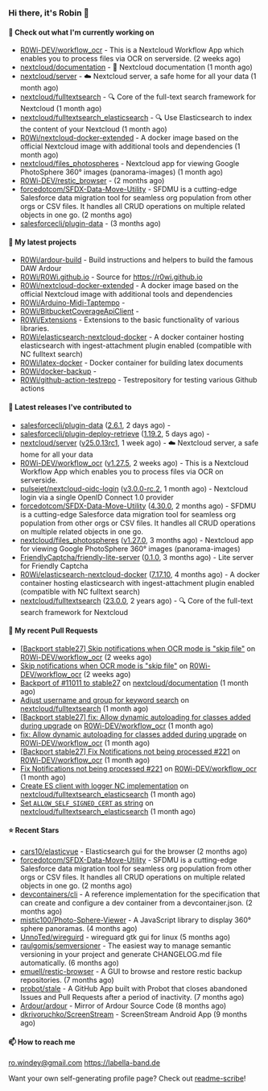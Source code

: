 ### Hi there, it's Robin 👋

#### 👷 Check out what I'm currently working on

- [R0Wi-DEV/workflow_ocr](https://github.com/R0Wi-DEV/workflow_ocr) - This is a Nextcloud Workflow App which enables you to process files via OCR on serverside. (2 weeks ago)
- [nextcloud/documentation](https://github.com/nextcloud/documentation) - 📘 Nextcloud documentation (1 month ago)
- [nextcloud/server](https://github.com/nextcloud/server) - ☁️ Nextcloud server, a safe home for all your data (1 month ago)
- [nextcloud/fulltextsearch](https://github.com/nextcloud/fulltextsearch) - 🔍 Core of the full-text search framework for Nextcloud (1 month ago)
- [nextcloud/fulltextsearch_elasticsearch](https://github.com/nextcloud/fulltextsearch_elasticsearch) - 🔍 Use Elasticsearch to index the content of your Nextcloud (1 month ago)
- [R0Wi/nextcloud-docker-extended](https://github.com/R0Wi/nextcloud-docker-extended) - A docker image based on the official Nextcloud image with additional tools and dependencies (1 month ago)
- [nextcloud/files_photospheres](https://github.com/nextcloud/files_photospheres) - Nextcloud app for viewing Google PhotoSphere 360° images (panorama-images) (1 month ago)
- [R0Wi-DEV/restic_browser](https://github.com/R0Wi-DEV/restic_browser) -  (2 months ago)
- [forcedotcom/SFDX-Data-Move-Utility](https://github.com/forcedotcom/SFDX-Data-Move-Utility) - SFDMU is a cutting-edge Salesforce data migration tool for seamless org population from other orgs or CSV files. It handles all CRUD operations on multiple related objects in one go. (2 months ago)
- [salesforcecli/plugin-data](https://github.com/salesforcecli/plugin-data) -  (3 months ago)

#### 🌱 My latest projects

- [R0Wi/ardour-build](https://github.com/R0Wi/ardour-build) - Build instructions and helpers to build the famous DAW Ardour
- [R0Wi/R0Wi.github.io](https://github.com/R0Wi/R0Wi.github.io) - Source for https://r0wi.github.io
- [R0Wi/nextcloud-docker-extended](https://github.com/R0Wi/nextcloud-docker-extended) - A docker image based on the official Nextcloud image with additional tools and dependencies
- [R0Wi/Arduino-Midi-Taptempo](https://github.com/R0Wi/Arduino-Midi-Taptempo) - 
- [R0Wi/BitbucketCoverageApiClient](https://github.com/R0Wi/BitbucketCoverageApiClient) - 
- [R0Wi/Extensions](https://github.com/R0Wi/Extensions) - Extensions to the basic functionality of various libraries.
- [R0Wi/elasticsearch-nextcloud-docker](https://github.com/R0Wi/elasticsearch-nextcloud-docker) - A docker container hosting elasticsearch with ingest-attachment plugin enabled (compatible with NC fulltext search)
- [R0Wi/latex-docker](https://github.com/R0Wi/latex-docker) - Docker container for building latex documents
- [R0Wi/docker-backup](https://github.com/R0Wi/docker-backup) - 
- [R0Wi/github-action-testrepo](https://github.com/R0Wi/github-action-testrepo) - Testrepository for testing various Github actions

#### 🔭 Latest releases I've contributed to

- [salesforcecli/plugin-data](https://github.com/salesforcecli/plugin-data) ([2.6.1](https://github.com/salesforcecli/plugin-data/releases/tag/2.6.1), 2 days ago) - 
- [salesforcecli/plugin-deploy-retrieve](https://github.com/salesforcecli/plugin-deploy-retrieve) ([1.19.2](https://github.com/salesforcecli/plugin-deploy-retrieve/releases/tag/1.19.2), 5 days ago) - 
- [nextcloud/server](https://github.com/nextcloud/server) ([v25.0.13rc1](https://github.com/nextcloud/server/releases/tag/v25.0.13rc1), 1 week ago) - ☁️ Nextcloud server, a safe home for all your data
- [R0Wi-DEV/workflow_ocr](https://github.com/R0Wi-DEV/workflow_ocr) ([v1.27.5](https://github.com/R0Wi-DEV/workflow_ocr/releases/tag/v1.27.5), 2 weeks ago) - This is a Nextcloud Workflow App which enables you to process files via OCR on serverside.
- [pulsejet/nextcloud-oidc-login](https://github.com/pulsejet/nextcloud-oidc-login) ([v3.0.0-rc.2](https://github.com/pulsejet/nextcloud-oidc-login/releases/tag/v3.0.0-rc.2), 1 month ago) - Nextcloud login via a single OpenID Connect 1.0 provider
- [forcedotcom/SFDX-Data-Move-Utility](https://github.com/forcedotcom/SFDX-Data-Move-Utility) ([4.30.0](https://github.com/forcedotcom/SFDX-Data-Move-Utility/releases/tag/4.30.0), 2 months ago) - SFDMU is a cutting-edge Salesforce data migration tool for seamless org population from other orgs or CSV files. It handles all CRUD operations on multiple related objects in one go.
- [nextcloud/files_photospheres](https://github.com/nextcloud/files_photospheres) ([v1.27.0](https://github.com/nextcloud/files_photospheres/releases/tag/v1.27.0), 3 months ago) - Nextcloud app for viewing Google PhotoSphere 360° images (panorama-images)
- [FriendlyCaptcha/friendly-lite-server](https://github.com/FriendlyCaptcha/friendly-lite-server) ([0.1.0](https://github.com/FriendlyCaptcha/friendly-lite-server/releases/tag/0.1.0), 3 months ago) - Lite server for Friendly Captcha
- [R0Wi/elasticsearch-nextcloud-docker](https://github.com/R0Wi/elasticsearch-nextcloud-docker) ([7.17.10](https://github.com/R0Wi/elasticsearch-nextcloud-docker/releases/tag/7.17.10), 4 months ago) - A docker container hosting elasticsearch with ingest-attachment plugin enabled (compatible with NC fulltext search)
- [nextcloud/fulltextsearch](https://github.com/nextcloud/fulltextsearch) ([23.0.0](https://github.com/nextcloud/fulltextsearch/releases/tag/23.0.0), 2 years ago) - 🔍 Core of the full-text search framework for Nextcloud

#### 🔨 My recent Pull Requests

- [[Backport stable27] Skip notifications when OCR mode is &#34;skip file&#34;](https://github.com/R0Wi-DEV/workflow_ocr/pull/234) on [R0Wi-DEV/workflow_ocr](https://github.com/R0Wi-DEV/workflow_ocr) (2 weeks ago)
- [Skip notifications when OCR mode is &#34;skip file&#34;](https://github.com/R0Wi-DEV/workflow_ocr/pull/233) on [R0Wi-DEV/workflow_ocr](https://github.com/R0Wi-DEV/workflow_ocr) (2 weeks ago)
- [Backport of #11011 to stable27](https://github.com/nextcloud/documentation/pull/11140) on [nextcloud/documentation](https://github.com/nextcloud/documentation) (1 month ago)
- [Adjust username and group for keyword search](https://github.com/nextcloud/fulltextsearch/pull/771) on [nextcloud/fulltextsearch](https://github.com/nextcloud/fulltextsearch) (1 month ago)
- [[Backport stable27] fix: Allow dynamic autoloading for classes added during upgrade](https://github.com/R0Wi-DEV/workflow_ocr/pull/231) on [R0Wi-DEV/workflow_ocr](https://github.com/R0Wi-DEV/workflow_ocr) (1 month ago)
- [fix: Allow dynamic autoloading for classes added during upgrade](https://github.com/R0Wi-DEV/workflow_ocr/pull/230) on [R0Wi-DEV/workflow_ocr](https://github.com/R0Wi-DEV/workflow_ocr) (1 month ago)
- [[Backport stable27] Fix Notifications not being processed #221](https://github.com/R0Wi-DEV/workflow_ocr/pull/229) on [R0Wi-DEV/workflow_ocr](https://github.com/R0Wi-DEV/workflow_ocr) (1 month ago)
- [Fix Notifications not being processed #221](https://github.com/R0Wi-DEV/workflow_ocr/pull/228) on [R0Wi-DEV/workflow_ocr](https://github.com/R0Wi-DEV/workflow_ocr) (1 month ago)
- [Create ES client with logger NC implementation](https://github.com/nextcloud/fulltextsearch_elasticsearch/pull/294) on [nextcloud/fulltextsearch_elasticsearch](https://github.com/nextcloud/fulltextsearch_elasticsearch) (1 month ago)
- [Set `ALLOW_SELF_SIGNED_CERT` as string](https://github.com/nextcloud/fulltextsearch_elasticsearch/pull/293) on [nextcloud/fulltextsearch_elasticsearch](https://github.com/nextcloud/fulltextsearch_elasticsearch) (1 month ago)

#### ⭐ Recent Stars

- [cars10/elasticvue](https://github.com/cars10/elasticvue) - Elasticsearch gui for the browser (2 months ago)
- [forcedotcom/SFDX-Data-Move-Utility](https://github.com/forcedotcom/SFDX-Data-Move-Utility) - SFDMU is a cutting-edge Salesforce data migration tool for seamless org population from other orgs or CSV files. It handles all CRUD operations on multiple related objects in one go. (2 months ago)
- [devcontainers/cli](https://github.com/devcontainers/cli) - A reference implementation for the specification that can create and configure a dev container from a devcontainer.json. (2 months ago)
- [mistic100/Photo-Sphere-Viewer](https://github.com/mistic100/Photo-Sphere-Viewer) - A JavaScript library to display 360° sphere panoramas. (4 months ago)
- [UnnoTed/wireguird](https://github.com/UnnoTed/wireguird) - wireguard gtk gui for linux (5 months ago)
- [raulgomis/semversioner](https://github.com/raulgomis/semversioner) - The easiest way to manage semantic versioning in your project and generate CHANGELOG.md file automatically. (6 months ago)
- [emuell/restic-browser](https://github.com/emuell/restic-browser) - A GUI to browse and restore restic backup repositories. (7 months ago)
- [probot/stale](https://github.com/probot/stale) - A GitHub App built with Probot that closes abandoned Issues and Pull Requests after a period of inactivity. (7 months ago)
- [Ardour/ardour](https://github.com/Ardour/ardour) - Mirror of Ardour Source Code (8 months ago)
- [dkrivoruchko/ScreenStream](https://github.com/dkrivoruchko/ScreenStream) - ScreenStream Android App (9 months ago)

#### 📫 How to reach me
[ro.windey@gmail.com](mailto:ro.windey@gmailcom)
https://labella-band.de

Want your own self-generating profile page? Check out [readme-scribe](https://github.com/muesli/readme-scribe)!
